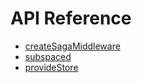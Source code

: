 # API Reference

* [createSagaMiddleware](/packages/redux-subspace-saga/docs/api/createSagaMiddleware.md)
* [subspaced](/packages/redux-subspace-saga/docs/api/subspaced.md)
* [provideStore](/packages/redux-subspace-saga/docs/api/provideStore.md)
